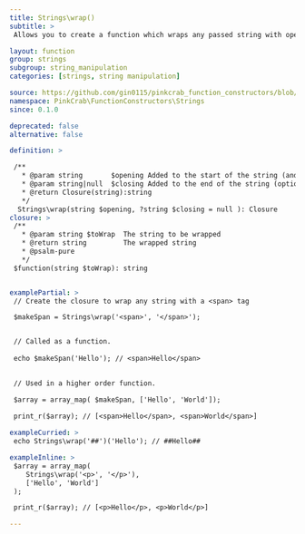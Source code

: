 ```yaml
---
title: Strings\wrap()
subtitle: >
 Allows you to create a function which wraps any passed string with opening and closing strings. These can either be used as part of a Higher Order Function such as array_map() or as part of a compiled/pipe function.

layout: function
group: strings
subgroup: string_manipulation
categories: [strings, string manipulation]

source: https://github.com/gin0115/pinkcrab_function_constructors/blob/master/src/strings.php#45
namespace: PinkCrab\FunctionConstructors\Strings
since: 0.1.0

deprecated: false
alternative: false

definition: >

 /**
   * @param string       $opening Added to the start of the string (and end, if no $closing supplied)
   * @param string|null  $closing Added to the end of the string (optional)
   * @return Closure(string):string
   */
  Strings\wrap(string $opening, ?string $closing = null ): Closure
closure: >
 /**
   * @param string $toWrap  The string to be wrapped
   * @return string         The wrapped string
   * @psalm-pure
   */ 
 $function(string $toWrap): string


examplePartial: >
 // Create the closure to wrap any string with a <span> tag

 $makeSpan = Strings\wrap('<span>', '</span>');


 // Called as a function.
 
 echo $makeSpan('Hello'); // <span>Hello</span>
 

 // Used in a higher order function.

 $array = array_map( $makeSpan, ['Hello', 'World']);
 
 print_r($array); // [<span>Hello</span>, <span>World</span>]

exampleCurried: >
 echo Strings\wrap('##')('Hello'); // ##Hello##

exampleInline: >
 $array = array_map(
    Strings\wrap('<p>', '</p>'), 
    ['Hello', 'World']
 );

 print_r($array); // [<p>Hello</p>, <p>World</p>] 

---
```


